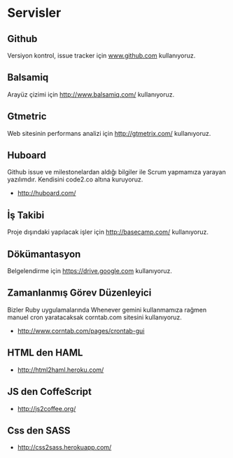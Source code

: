 # Servisler
	
## Github

Versiyon kontrol, issue tracker için www.github.com kullanıyoruz.

## Balsamiq

Arayüz çizimi için http://www.balsamiq.com/ kullanıyoruz.

## Gtmetric

Web sitesinin performans analizi için http://gtmetrix.com/ kullanıyoruz.

## Huboard

Github issue ve milestonelardan aldığı bilgiler ile Scrum yapmamıza yarayan yazılımdır. Kendisini code2.co altına kuruyoruz.

* http://huboard.com/

## İş Takibi

Proje dışındaki yapılacak işler için http://basecamp.com/ kullanıyoruz.

## Dökümantasyon

Belgelendirme için https://drive.google.com kullanıyoruz.

## Zamanlanmış Görev Düzenleyici

Bizler Ruby uygulamalarında Whenever gemini kullanmamıza rağmen manuel cron yaratacaksak corntab.com sitesini kullanıyoruz.

* http://www.corntab.com/pages/crontab-gui

## HTML den HAML

* http://html2haml.heroku.com/

## JS den CoffeScript

* http://js2coffee.org/

## Css den SASS

* http://css2sass.herokuapp.com/

